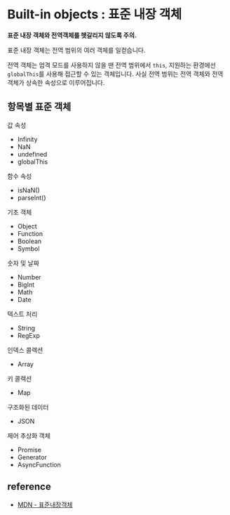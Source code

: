 # Built-in objects : 표준 내장 객체

**표준 내장 객체와 전역객체를 헷갈리지 않도록 주의.**

표준 내장 객체는 전역 범위의 여러 객체를 일컫습니다.

전역 객체는 엄격 모드를 사용하지 않을 땐 전역 범위에서 `this`, 지원하는 환경에선 `globalThis`를 사용해 접근할 수 있는 객체입니다. 사실 전역 범위는 전역 객체와 전역 객체가 상속한 속성으로 이루어집니다.

## 항목별 표준 객체

값 속성

- Infinity
- NaN
- undefined
- globalThis

함수 속성

- isNaN()
- parseInt()

기초 객체

- Object
- Function
- Boolean
- Symbol

숫자 및 날짜

- Number
- BigInt
- Math
- Date

텍스트 처리

- String
- RegExp

인덱스 콜렉션

- Array

키 콜렉션

- Map

구조화된 데이터

- JSON

제어 추상화 객체

- Promise
- Generator
- AsyncFunction

## reference

- [MDN - 표준내장객체](https://developer.mozilla.org/ko/docs/Web/JavaScript/Reference/Global_Objects)
